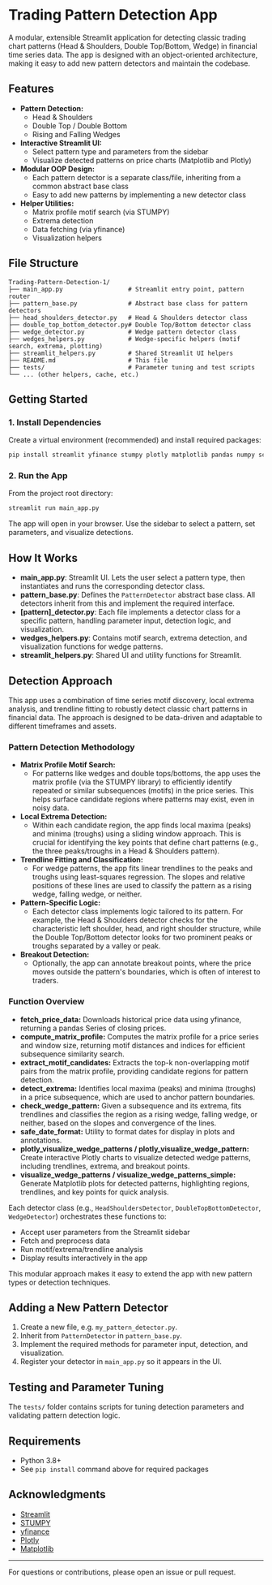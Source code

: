 # Trading Pattern Detection App

A modular, extensible Streamlit application for detecting classic trading chart patterns (Head & Shoulders, Double Top/Bottom, Wedge) in financial time series data. The app is designed with an object-oriented architecture, making it easy to add new pattern detectors and maintain the codebase.

## Features

- **Pattern Detection:**
  - Head & Shoulders
  - Double Top / Double Bottom
  - Rising and Falling Wedges
- **Interactive Streamlit UI:**
  - Select pattern type and parameters from the sidebar
  - Visualize detected patterns on price charts (Matplotlib and Plotly)
- **Modular OOP Design:**
  - Each pattern detector is a separate class/file, inheriting from a common abstract base class
  - Easy to add new patterns by implementing a new detector class
- **Helper Utilities:**
  - Matrix profile motif search (via STUMPY)
  - Extrema detection
  - Data fetching (via yfinance)
  - Visualization helpers

## File Structure

```
Trading-Pattern-Detection-1/
├── main_app.py                  # Streamlit entry point, pattern router
├── pattern_base.py              # Abstract base class for pattern detectors
├── head_shoulders_detector.py   # Head & Shoulders detector class
├── double_top_bottom_detector.py# Double Top/Bottom detector class
├── wedge_detector.py            # Wedge pattern detector class
├── wedges_helpers.py            # Wedge-specific helpers (motif search, extrema, plotting)
├── streamlit_helpers.py         # Shared Streamlit UI helpers
├── README.md                    # This file
├── tests/                       # Parameter tuning and test scripts
└── ... (other helpers, cache, etc.)
```

## Getting Started

### 1. Install Dependencies

Create a virtual environment (recommended) and install required packages:

```bash
pip install streamlit yfinance stumpy plotly matplotlib pandas numpy scipy
```

### 2. Run the App

From the project root directory:

```bash
streamlit run main_app.py
```

The app will open in your browser. Use the sidebar to select a pattern, set parameters, and visualize detections.

## How It Works

- **main_app.py**: Streamlit UI. Lets the user select a pattern type, then instantiates and runs the corresponding detector class.
- **pattern_base.py**: Defines the `PatternDetector` abstract base class. All detectors inherit from this and implement the required interface.
- **[pattern]_detector.py**: Each file implements a detector class for a specific pattern, handling parameter input, detection logic, and visualization.
- **wedges_helpers.py**: Contains motif search, extrema detection, and visualization functions for wedge patterns.
- **streamlit_helpers.py**: Shared UI and utility functions for Streamlit.

## Detection Approach

This app uses a combination of time series motif discovery, local extrema analysis, and trendline fitting to robustly detect classic chart patterns in financial data. The approach is designed to be data-driven and adaptable to different timeframes and assets.

### Pattern Detection Methodology

- **Matrix Profile Motif Search:**
  - For patterns like wedges and double tops/bottoms, the app uses the matrix profile (via the STUMPY library) to efficiently identify repeated or similar subsequences (motifs) in the price series. This helps surface candidate regions where patterns may exist, even in noisy data.
- **Local Extrema Detection:**
  - Within each candidate region, the app finds local maxima (peaks) and minima (troughs) using a sliding window approach. This is crucial for identifying the key points that define chart patterns (e.g., the three peaks/troughs in a Head & Shoulders pattern).
- **Trendline Fitting and Classification:**
  - For wedge patterns, the app fits linear trendlines to the peaks and troughs using least-squares regression. The slopes and relative positions of these lines are used to classify the pattern as a rising wedge, falling wedge, or neither.
- **Pattern-Specific Logic:**
  - Each detector class implements logic tailored to its pattern. For example, the Head & Shoulders detector checks for the characteristic left shoulder, head, and right shoulder structure, while the Double Top/Bottom detector looks for two prominent peaks or troughs separated by a valley or peak.
- **Breakout Detection:**
  - Optionally, the app can annotate breakout points, where the price moves outside the pattern's boundaries, which is often of interest to traders.

### Function Overview

- **fetch_price_data:** Downloads historical price data using yfinance, returning a pandas Series of closing prices.
- **compute_matrix_profile:** Computes the matrix profile for a price series and window size, returning motif distances and indices for efficient subsequence similarity search.
- **extract_motif_candidates:** Extracts the top-k non-overlapping motif pairs from the matrix profile, providing candidate regions for pattern detection.
- **detect_extrema:** Identifies local maxima (peaks) and minima (troughs) in a price subsequence, which are used to anchor pattern boundaries.
- **check_wedge_pattern:** Given a subsequence and its extrema, fits trendlines and classifies the region as a rising wedge, falling wedge, or neither, based on the slopes and convergence of the lines.
- **safe_date_format:** Utility to format dates for display in plots and annotations.
- **plotly_visualize_wedge_patterns / plotly_visualize_wedge_pattern:** Create interactive Plotly charts to visualize detected wedge patterns, including trendlines, extrema, and breakout points.
- **visualize_wedge_patterns / visualize_wedge_patterns_simple:** Generate Matplotlib plots for detected patterns, highlighting regions, trendlines, and key points for quick analysis.

Each detector class (e.g., `HeadShouldersDetector`, `DoubleTopBottomDetector`, `WedgeDetector`) orchestrates these functions to:
- Accept user parameters from the Streamlit sidebar
- Fetch and preprocess data
- Run motif/extrema/trendline analysis
- Display results interactively in the app

This modular approach makes it easy to extend the app with new pattern types or detection techniques.

## Adding a New Pattern Detector

1. Create a new file, e.g. `my_pattern_detector.py`.
2. Inherit from `PatternDetector` in `pattern_base.py`.
3. Implement the required methods for parameter input, detection, and visualization.
4. Register your detector in `main_app.py` so it appears in the UI.

## Testing and Parameter Tuning

The `tests/` folder contains scripts for tuning detection parameters and validating pattern detection logic.

## Requirements

- Python 3.8+
- See `pip install` command above for required packages


## Acknowledgments

- [Streamlit](https://streamlit.io/)
- [STUMPY](https://stumpy.readthedocs.io/)
- [yfinance](https://github.com/ranaroussi/yfinance)
- [Plotly](https://plotly.com/python/)
- [Matplotlib](https://matplotlib.org/)

---

For questions or contributions, please open an issue or pull request.
